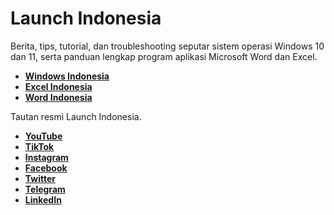 # Launch Indonesia

Berita, tips, tutorial, dan troubleshooting seputar sistem operasi Windows 10 dan 11, serta panduan lengkap program aplikasi Microsoft Word dan Excel.

- [**Windows Indonesia**](https://windowsindonesia.id)
- [**Excel Indonesia**](https://excelindonesia.id)
- [**Word Indonesia**](https://wordindonesia.id)

Tautan resmi Launch Indonesia.

- [**YouTube**](https://www.youtube.com/c/launchid)
- [**TikTok**](https://www.tiktok.com/@launchid)
- [**Instagram**](https://www.instagram.com/launchid)
- [**Facebook**](https://www.facebook.com/launchid)
- [**Twitter**](https://twitter.com/launchidn)
- [**Telegram**](https://t.me/launchid)
- [**LinkedIn**](https://www.linkedin.com/company/launchid)
